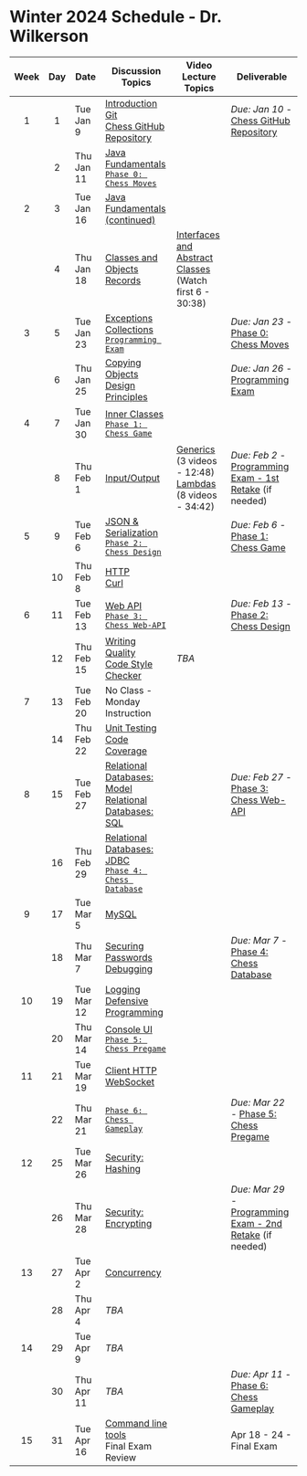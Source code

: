 # Winter 2024 Schedule - Dr. Wilkerson

| Week | Day | Date       | Discussion Topics                                                | Video Lecture Topics            | Deliverable                              |
| :--: | :-: | ---------- | ----------------------------------------------------------------- | ------------------------------- | ---------------------------------------- |
|  1   |  1  | Tue Jan 9  | [Introduction](https://github.com/softwareconstruction240/softwareconstruction/blob/main/instruction/introduction/introduction.md)<br /> [Git](https://github.com/softwareconstruction240/softwareconstruction/blob/main/instruction/git/git.md)<br /> [Chess GitHub Repository](https://github.com/softwareconstruction240/softwareconstruction/blob/main/chess/chess-github-repository/chess-github-repository.md) |                                 | _Due: Jan 10_ - [Chess GitHub Repository](https://github.com/softwareconstruction240/softwareconstruction/blob/main/chess/chess-github-repository/chess-github-repository.md) |
|      |  2  | Thu Jan 11 | [Java Fundamentals](https://github.com/softwareconstruction240/softwareconstruction/blob/main/instruction/java-fundamentals/java-fundamentals.md)<br/> [`Phase 0: Chess Moves`](https://github.com/softwareconstruction240/softwareconstruction/blob/main/chess/0-chess-moves/chess-moves.md) | | |
|  2   |  3  | Tue Jan 16 | [Java Fundamentals (continued)](https://github.com/softwareconstruction240/softwareconstruction/blob/main/instruction/java-fundamentals/java-fundamentals.md) | | |
|      |  4  | Thu Jan 18 | [Classes and Objects](https://github.com/softwareconstruction240/softwareconstruction/blob/main/instruction/classes-and-objects/classes-and-objects.md)<br /> [Records](https://github.com/softwareconstruction240/softwareconstruction/blob/main/instruction/records/records.md) | [Interfaces and Abstract Classes](https://github.com/softwareconstruction240/softwareconstruction/blob/main/instruction/interfaces-abstract-classes/interfaces-and-abstract-classes.md)<br /> (Watch first 6 - 30:38) | |
|  3   |  5  | Tue Jan 23 | [Exceptions](https://github.com/softwareconstruction240/softwareconstruction/blob/main/instruction/exceptions/exceptions.md)<br /> [Collections](https://github.com/softwareconstruction240/softwareconstruction/blob/main/instruction/collections/collections.md)<br/> [`Programming Exam`](https://byu.instructure.com/courses/24410/assignments) | | _Due: Jan 23_ - [Phase 0: Chess Moves](https://github.com/softwareconstruction240/softwareconstruction/blob/main/chess/0-chess-moves/chess-moves.md) |
|      |  6  | Thu Jan 25 | [Copying Objects](https://github.com/softwareconstruction240/softwareconstruction/blob/main/instruction/copying-objects/copying-objects.md)<br /> [Design Principles](https://github.com/softwareconstruction240/softwareconstruction/blob/main/instruction/design-principles/design-principles.md) | | _Due: Jan 26_ - [Programming Exam](https://byu.instructure.com/courses/24410/assignments) |
|  4   |  7  | Tue Jan 30 | [Inner Classes](https://github.com/softwareconstruction240/softwareconstruction/blob/main/instruction/inner-classes/inner-classes.md)<br/> [`Phase 1: Chess Game`](https://github.com/softwareconstruction240/softwareconstruction/blob/main/chess/1-chess-game/chess-game.md) | | |
|      |  8  | Thu Feb 1  | [Input/Output](https://github.com/softwareconstruction240/softwareconstruction/blob/main/instruction/io/io.md) | [Generics](https://github.com/softwareconstruction240/softwareconstruction/blob/main/instruction/generics/generics.md) (3 videos - 12:48)<br/>[Lambdas](https://github.com/softwareconstruction240/softwareconstruction/blob/main/instruction/lambdas/lambdas.md) (8 videos - 34:42) | _Due: Feb 2_ - [Programming Exam - 1st Retake](https://byu.instructure.com/courses/24410/assignments) (if needed) |
|  5   |  9  | Tue Feb 6  | [JSON & Serialization](https://github.com/softwareconstruction240/softwareconstruction/blob/main/instruction/json/json.md)<br/> [`Phase 2: Chess Design`](https://github.com/softwareconstruction240/softwareconstruction/blob/main/chess/2-server-design/server-design.md) | |  _Due: Feb 6_ - [Phase 1: Chess Game](https://github.com/softwareconstruction240/softwareconstruction/blob/main/chess/1-chess-game/chess-game.md) |
|      | 10  | Thu Feb 8  | [HTTP](https://github.com/softwareconstruction240/softwareconstruction/blob/main/instruction/http/http.md)<br /> [Curl](https://github.com/softwareconstruction240/softwareconstruction/blob/main/instruction/curl/curl.md) | | |
|  6   | 11  | Tue Feb 13 | [Web API](https://github.com/softwareconstruction240/softwareconstruction/blob/main/instruction/web-api/web-api.md)<br/>[`Phase 3: Chess Web-API`](https://github.com/softwareconstruction240/softwareconstruction/blob/main/chess/3-web-api/web-api.md) | |  _Due: Feb 13_ - [Phase 2: Chess Design](https://github.com/softwareconstruction240/softwareconstruction/blob/main/chess/2-server-design/server-design.md) |
|      | 12  | Thu Feb 15 | [Writing Quality](https://github.com/softwareconstruction240/softwareconstruction/blob/main/instruction/quality-code/quality-code.md)<br /> [Code Style Checker](https://github.com/softwareconstruction240/softwareconstruction/blob/main/instruction/style-checker/style-checker.md) | _TBA_ | |
|  7   | 13  | Tue Feb 20 | No Class - Monday Instruction | | |
|      | 14  | Thu Feb 22 | [Unit Testing](https://github.com/softwareconstruction240/softwareconstruction/blob/main/instruction/unit-testing/unit-testing.md)<br /> [Code Coverage](https://github.com/softwareconstruction240/softwareconstruction/blob/main/instruction/code-coverage/code-coverage.md) | |  |
|  8   | 15  | Tue Feb 27 | [Relational Databases: Model](https://github.com/softwareconstruction240/softwareconstruction/blob/main/instruction/db-model/db-model.md)<br /> [Relational Databases: SQL](https://github.com/softwareconstruction240/softwareconstruction/blob/main/instruction/db-sql/db-sql.md)| |  _Due: Feb 27_ - [Phase 3: Chess Web-API](https://github.com/softwareconstruction240/softwareconstruction/blob/main/chess/3-web-api/web-api.md)  |
|      | 16  | Thu Feb 29 | [Relational Databases: JDBC](https://github.com/softwareconstruction240/softwareconstruction/blob/main/instruction/db-jdbc/db-jdbc.md)<br/> [`Phase 4: Chess Database`](https://github.com/softwareconstruction240/softwareconstruction/blob/main/chess/4-database/database.md) | | |
|  9   | 17  | Tue Mar 5  | [MySQL](https://github.com/softwareconstruction240/softwareconstruction/blob/main/instruction/mysql/mysql.md) | | |
|      | 18  | Thu Mar 7  | [Securing Passwords](https://github.com/softwareconstruction240/softwareconstruction/blob/main/instruction/securing-passwords/securing-passwords.md)<br /> [Debugging](https://github.com/softwareconstruction240/softwareconstruction/blob/main/instruction/debugging/debugging.md) | | _Due: Mar 7_ - [Phase 4: Chess Database](https://github.com/softwareconstruction240/softwareconstruction/blob/main/chess/4-database/database.md) |
|  10  | 19  | Tue Mar 12 | [Logging](https://github.com/softwareconstruction240/softwareconstruction/blob/main/instruction/logging/logging.md)<br /> [Defensive Programming](https://github.com/softwareconstruction240/softwareconstruction/blob/main/instruction/defensive-programming/defensive-programming.md) | | |
|      | 20  | Thu Mar 14 | [Console UI](https://github.com/softwareconstruction240/softwareconstruction/blob/main/instruction/console-ui/console-ui.md)<br/> [`Phase 5: Chess Pregame`](https://github.com/softwareconstruction240/softwareconstruction/blob/main/chess/5-pregame/pregame.md) | | |
|  11  | 21  | Tue Mar 19 | [Client HTTP](https://github.com/softwareconstruction240/softwareconstruction/blob/main/instruction/web-api/web-api.md)<br /> [WebSocket](https://github.com/softwareconstruction240/softwareconstruction/blob/main/instruction/websocket/websocket.md) | | |
|      | 22  | Thu Mar 21 | [`Phase 6: Chess Gameplay`](https://github.com/softwareconstruction240/softwareconstruction/blob/main/chess/6-gameplay/gameplay.md) | |  _Due: Mar 22_ - [Phase 5: Chess Pregame](https://github.com/softwareconstruction240/softwareconstruction/blob/main/chess/5-pregame/pregame.md)  |
|  12  | 25  | Tue Mar 26 | [Security: Hashing](https://github.com/softwareconstruction240/softwareconstruction/blob/main/instruction/computer-security/computer-security.md) | | |
|      | 26  | Thu Mar 28 | [Security: Encrypting](https://github.com/softwareconstruction240/softwareconstruction/blob/main/instruction/computer-security/computer-security.md) | | _Due: Mar 29_ - [Programming Exam - 2nd Retake](https://byu.instructure.com/courses/24410/assignments) (if needed) |
|  13  | 27  | Tue Apr 2  | [Concurrency](https://github.com/softwareconstruction240/softwareconstruction/blob/main/instruction/concurrency/concurrency.md) | | |
|      | 28  | Thu Apr 4  | _TBA_ | | |
|  14  | 29  | Tue Apr 9  | _TBA_ | | |
|      | 30  | Thu Apr 11 | _TBA_ | |  _Due: Apr 11_ - [Phase 6: Chess Gameplay](https://github.com/softwareconstruction240/softwareconstruction/blob/main/chess/6-gameplay/gameplay.md) |
|  15  | 31  | Tue Apr 16 | [Command line tools](https://github.com/softwareconstruction240/softwareconstruction/blob/main/instruction/command-line-builds/command-line-builds.md)<br /> Final Exam Review | | Apr 18 - 24 - Final Exam |
